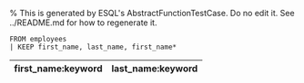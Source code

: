 % This is generated by ESQL's AbstractFunctionTestCase. Do no edit it. See ../README.md for how to regenerate it.

```esql
FROM employees
| KEEP first_name, last_name, first_name*
```

| first_name:keyword | last_name:keyword |
| --- | --- |
